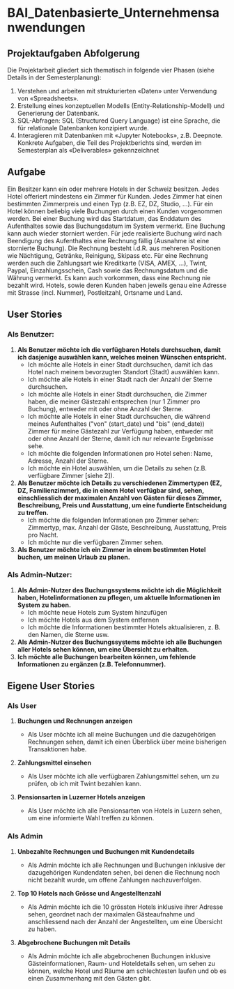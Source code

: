 # BAI_Datenbasierte_Unternehmensanwendungen

## Projektaufgaben Abfolgerung
Die Projektarbeit gliedert sich thematisch in folgende vier Phasen (siehe Details in der 
Semesterplanung):
1. Verstehen und arbeiten mit strukturierten «Daten» unter Verwendung von 
«Spreadsheets».
2. Erstellung eines konzeptuellen Modells (Entity-Relationship-Modell) und Generierung der 
Datenbank.
3. SQL-Abfragen: SQL (Structured Query Language) ist eine Sprache, die für relationale 
Datenbanken konzipiert wurde.
4. Interagieren mit Datenbanken mit «Jupyter Notebooks», z.B. Deepnote.
Konkrete Aufgaben, die Teil des Projektberichts sind, werden im Semesterplan als 
«Deliverables» gekennzeichnet


## Aufgabe
Ein Besitzer kann ein oder mehrere Hotels in der Schweiz besitzen. Jedes Hotel offeriert 
mindestens ein Zimmer für Kunden. Jedes Zimmer hat einen bestimmten Zimmerpreis und 
einen Typ (z.B. EZ, DZ, Studio, …). Für ein Hotel können beliebig viele Buchungen durch 
einen Kunden vorgenommen werden. Bei einer Buchung wird das Startdatum, das Enddatum
des Aufenthaltes sowie das Buchungsdatum im System vermerkt. Eine Buchung kann auch 
wieder storniert werden. Für jede realisierte Buchung wird nach Beendigung des Aufenthaltes 
eine Rechnung fällig (Ausnahme ist eine stornierte Buchung). Die Rechnung besteht i.d.R. aus 
mehreren Positionen wie Nächtigung, Getränke, Reinigung, Skipass etc. Für eine Rechnung 
werden auch die Zahlungsart wie Kreditkarte (VISA, AMEX, …), Twint, Paypal, 
Einzahlungsschein, Cash sowie das Rechnungsdatum und die Währung vermerkt. Es kann 
auch vorkommen, dass eine Rechnung nie bezahlt wird. Hotels, sowie deren Kunden haben 
jeweils genau eine Adresse mit Strasse (incl. Nummer), Postleitzahl, Ortsname und Land.


## User Stories
### Als Benutzer:
1. **Als Benutzer möchte ich die verfügbaren Hotels durchsuchen, damit ich dasjenige 
auswählen kann, welches meinen Wünschen entspricht.**
    - Ich möchte alle Hotels in einer Stadt durchsuchen, damit ich das Hotel nach 
meinem bevorzugten Standort (Stadt) auswählen kann.
    - Ich möchte alle Hotels in einer Stadt nach der Anzahl der Sterne durchsuchen.
    - Ich möchte alle Hotels in einer Stadt durchsuchen, die Zimmer haben, die 
meiner Gästezahl entsprechen (nur 1 Zimmer pro Buchung), entweder mit oder 
ohne Anzahl der Sterne.
    - Ich möchte alle Hotels in einer Stadt durchsuchen, die während meines 
Aufenthaltes ("von" (start_date) und "bis" (end_date)) Zimmer für meine 
Gästezahl zur Verfügung haben, entweder mit oder ohne Anzahl der Sterne, 
damit ich nur relevante Ergebnisse sehe.
    - Ich möchte die folgenden Informationen pro Hotel sehen: Name, Adresse, 
Anzahl der Sterne.
    - Ich möchte ein Hotel auswählen, um die Details zu sehen (z.B. verfügbare 
Zimmer [siehe 2]).
2. **Als Benutzer möchte ich Details zu verschiedenen Zimmertypen (EZ, DZ, 
Familienzimmer), die in einem Hotel verfügbar sind, sehen, einschliesslich der 
maximalen Anzahl von Gästen für dieses Zimmer, Beschreibung, Preis und 
Ausstattung, um eine fundierte Entscheidung zu treffen.**
    - Ich möchte die folgenden Informationen pro Zimmer sehen: Zimmertyp, max. 
Anzahl der Gäste, Beschreibung, Ausstattung, Preis pro Nacht.
    - Ich möchte nur die verfügbaren Zimmer sehen.
3. **Als Benutzer möchte ich ein Zimmer in einem bestimmten Hotel buchen, um meinen 
Urlaub zu planen.**

### Als Admin-Nutzer:
1. **Als Admin-Nutzer des Buchungssystems möchte ich die Möglichkeit haben, 
Hotelinformationen zu pflegen, um aktuelle Informationen im System zu haben.**
    - Ich möchte neue Hotels zum System hinzufügen
    - Ich möchte Hotels aus dem System entfernen
    - Ich möchte die Informationen bestimmter Hotels aktualisieren, z. B. den 
Namen, die Sterne usw.
2. **Als Admin-Nutzer des Buchungssystems möchte ich alle Buchungen aller Hotels 
sehen können, um eine Übersicht zu erhalten.**
3. **Ich möchte alle Buchungen bearbeiten können, um fehlende Informationen zu 
ergänzen (z.B. Telefonnummer).**

## Eigene User Stories
### Als User
1. **Buchungen und Rechnungen anzeigen**
    - Als User möchte ich all meine Buchungen und die dazugehörigen Rechnungen sehen, damit ich einen Überblick über meine bisherigen Transaktionen habe.

2. **Zahlungsmittel einsehen**
    - Als User möchte ich alle verfügbaren Zahlungsmittel sehen, um zu prüfen, ob ich mit Twint bezahlen kann.

3. **Pensionsarten in Luzerner Hotels anzeigen**
    - Als User möchte ich alle Pensionsarten von Hotels in Luzern sehen, um eine informierte Wahl treffen zu können.
  
### Als Admin
1. **Unbezahlte Rechnungen und Buchungen mit Kundendetails**
    - Als Admin möchte ich alle Rechnungen und Buchungen inklusive der dazugehörigen Kundendaten sehen, bei denen die Rechnung noch nicht bezahlt wurde, um offene Zahlungen nachzuverfolgen.

2. **Top 10 Hotels nach Grösse und Angestelltenzahl**
    - Als Admin möchte ich die 10 grössten Hotels inklusive ihrer Adresse sehen, geordnet nach der maximalen Gästeaufnahme und anschliessend nach der Anzahl der Angestellten, um eine Übersicht zu haben.

3. **Abgebrochene Buchungen mit Details**
    - Als Admin möchte ich alle abgebrochenen Buchungen inklusive Gästeinformationen, Raum- und Hoteldetails sehen, um sehen zu können, welche Hotel und Räume am schlechtesten laufen und ob es einen Zusammenhang mit den Gästen gibt.

